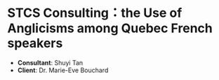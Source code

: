 # STCS Consulting：the Use of Anglicisms among Quebec French speakers

* **Consultant**: Shuyi Tan   
* **Client**: Dr. Marie-Eve Bouchard
